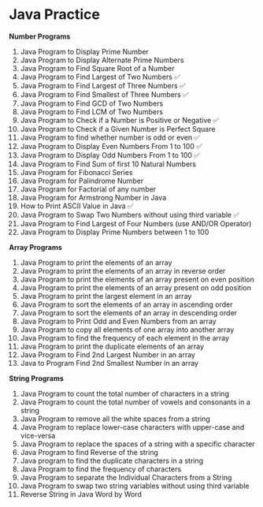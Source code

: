 # Java Practice

**Number Programs**
1) Java Program to Display Prime Number 
2) Java Program to Display Alternate Prime Numbers
3) Java Program to Find Square Root of a Number
4) Java Program to Find Largest of Two Numbers ✅
5) Java Program to Find Largest of Three Numbers ✅
6) Java Program to Find Smallest of Three Numbers ✅
7) Java Program to Find GCD of Two Numbers
8) Java Program to Find LCM of Two Numbers
9) Java Program to Check if a Number is Positive or Negative ✅
10) Java Program to Check if a Given Number is Perfect Square 
11) Java Program to find whether number is odd or even ✅
12) Java Program to Display Even Numbers From 1 to 100 ✅
13) Java Program to Display Odd Numbers From 1 to 100 ✅
14) Java Program to Find Sum of first 10 Natural Numbers
15) Java Program for Fibonacci Series 
16) Java Program for Palindrome Number
17) Java Program for Factorial of any number
18) Java Program for Armstrong Number in Java
19) How to Print ASCII Value in Java ✅
20) Java Program to Swap Two Numbers without using third variable ✅
21) Java Program to Find Largest of Four Numbers (use AND/OR Operator)
22) Java Program to Display Prime Numbers between 1 to 100


**Array Programs**
1) Java Program to print the elements of an array
2) Java Program to print the elements of an array in reverse order
3) Java Program to print the elements of an array present on even position
4) Java Program to print the elements of an array present on odd position
5) Java Program to print the largest element in an array
6) Java Program to sort the elements of an array in ascending order
7) Java Program to sort the elements of an array in descending order
8) Java Program to Print Odd and Even Numbers from an array
9) Java Program to copy all elements of one array into another array
10) Java Program to find the frequency of each element in the array
11) Java Program to print the duplicate elements of an array
12) Java Program to Find 2nd Largest Number in an array
13) Java to Program Find 2nd Smallest Number in an array


**String Programs**
1) Java Program to count the total number of characters in a string
2) Java Program to count the total number of vowels and consonants in a string
3) Java Program to remove all the white spaces from a string
4) Java Program to replace lower-case characters with upper-case and vice-versa
5) Java Program to replace the spaces of a string with a specific character
6) Java Program to find Reverse of the string
7) Java program to find the duplicate characters in a string
8) Java Program to find the frequency of characters
9) Java Program to separate the Individual Characters from a String
10) Java Program to swap two string variables without using third variable
11) Reverse String in Java Word by Word 

